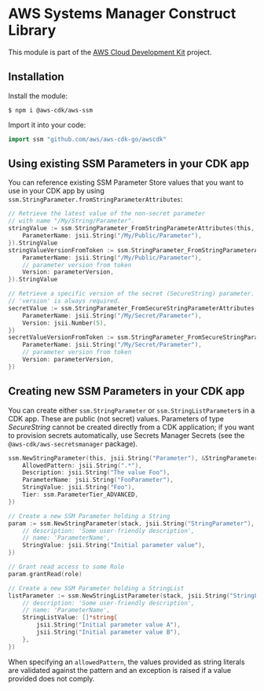 # AWS Systems Manager Construct Library

This module is part of the [AWS Cloud Development Kit](https://github.com/aws/aws-cdk) project.

## Installation

Install the module:

```console
$ npm i @aws-cdk/aws-ssm
```

Import it into your code:

```go
import ssm "github.com/aws/aws-cdk-go/awscdk"
```

## Using existing SSM Parameters in your CDK app

You can reference existing SSM Parameter Store values that you want to use in
your CDK app by using `ssm.StringParameter.fromStringParameterAttributes`:

```go
// Retrieve the latest value of the non-secret parameter
// with name "/My/String/Parameter".
stringValue := ssm.StringParameter_FromStringParameterAttributes(this, jsii.String("MyValue"), &StringParameterAttributes{
	ParameterName: jsii.String("/My/Public/Parameter"),
}).StringValue
stringValueVersionFromToken := ssm.StringParameter_FromStringParameterAttributes(this, jsii.String("MyValueVersionFromToken"), &StringParameterAttributes{
	ParameterName: jsii.String("/My/Public/Parameter"),
	// parameter version from token
	Version: parameterVersion,
}).StringValue

// Retrieve a specific version of the secret (SecureString) parameter.
// 'version' is always required.
secretValue := ssm.StringParameter_FromSecureStringParameterAttributes(this, jsii.String("MySecureValue"), &SecureStringParameterAttributes{
	ParameterName: jsii.String("/My/Secret/Parameter"),
	Version: jsii.Number(5),
})
secretValueVersionFromToken := ssm.StringParameter_FromSecureStringParameterAttributes(this, jsii.String("MySecureValueVersionFromToken"), &SecureStringParameterAttributes{
	ParameterName: jsii.String("/My/Secret/Parameter"),
	// parameter version from token
	Version: parameterVersion,
})
```

## Creating new SSM Parameters in your CDK app

You can create either `ssm.StringParameter` or `ssm.StringListParameter`s in
a CDK app. These are public (not secret) values. Parameters of type
*SecureString* cannot be created directly from a CDK application; if you want
to provision secrets automatically, use Secrets Manager Secrets (see the
`@aws-cdk/aws-secretsmanager` package).

```go
ssm.NewStringParameter(this, jsii.String("Parameter"), &StringParameterProps{
	AllowedPattern: jsii.String(".*"),
	Description: jsii.String("The value Foo"),
	ParameterName: jsii.String("FooParameter"),
	StringValue: jsii.String("Foo"),
	Tier: ssm.ParameterTier_ADVANCED,
})
```

```go
// Create a new SSM Parameter holding a String
param := ssm.NewStringParameter(stack, jsii.String("StringParameter"), &StringParameterProps{
	// description: 'Some user-friendly description',
	// name: 'ParameterName',
	StringValue: jsii.String("Initial parameter value"),
})

// Grant read access to some Role
param.grantRead(role)

// Create a new SSM Parameter holding a StringList
listParameter := ssm.NewStringListParameter(stack, jsii.String("StringListParameter"), &StringListParameterProps{
	// description: 'Some user-friendly description',
	// name: 'ParameterName',
	StringListValue: []*string{
		jsii.String("Initial parameter value A"),
		jsii.String("Initial parameter value B"),
	},
})
```

When specifying an `allowedPattern`, the values provided as string literals
are validated against the pattern and an exception is raised if a value
provided does not comply.
